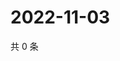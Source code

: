# 2022-11-03

共 0 条

<!-- BEGIN WEIBO -->
<!-- 最后更新时间 Thu Nov 03 2022 18:18:02 GMT+0800 (China Standard Time) -->

<!-- END WEIBO -->
